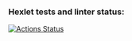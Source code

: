 ### Hexlet tests and linter status:
[![Actions Status](https://github.com/KepiWole/python-project-83/workflows/hexlet-check/badge.svg)](https://github.com/KepiWole/python-project-83/actions)